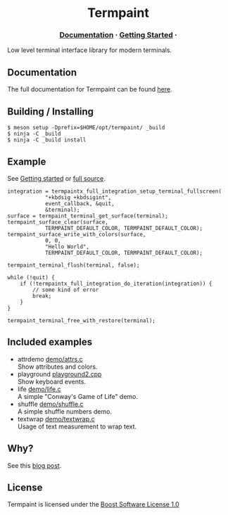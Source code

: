 <h1 align="center">
    Termpaint
</h1>


<h3 align="center">
  <a href="https://termpaint.namepad.de/latest/">Documentation</a>
  <span> · </span>
  <a href="https://termpaint.namepad.de/latest/getting-started.html">Getting Started</a>
  <span> · </span>
</h3>

Low level terminal interface library for modern terminals.


## Documentation

The full documentation for Termpaint can be found [here](https://termpaint.namepad.de/latest/).

## Building / Installing

    $ meson setup -Dprefix=$HOME/opt/termpaint/ _build
    $ ninja -C _build
    $ ninja -C _build install

## Example

See [Getting started](https://termpaint.namepad.de/latest/getting-started.html) or [full source](doc/getting-started.c).

    integration = termpaintx_full_integration_setup_terminal_fullscreen(
                "+kbdsig +kbdsigint",
                event_callback, &quit,
                &terminal);
    surface = termpaint_terminal_get_surface(terminal);
    termpaint_surface_clear(surface,
                TERMPAINT_DEFAULT_COLOR, TERMPAINT_DEFAULT_COLOR);
    termpaint_surface_write_with_colors(surface,
                0, 0,
                "Hello World",
                TERMPAINT_DEFAULT_COLOR, TERMPAINT_DEFAULT_COLOR);

    termpaint_terminal_flush(terminal, false);

    while (!quit) {
        if (!termpaintx_full_integration_do_iteration(integration)) {
            // some kind of error
            break;
        }
    }

    termpaint_terminal_free_with_restore(terminal);

## Included examples

* attrdemo [demo/attrs.c](demo/attrs.c)  
  Show attributes and colors.
* playground [playground2.cpp](playground2.cpp)  
  Show keyboard events.
* life [demo/life.c](demo/life.c)  
  A simple "Conway's Game of Life" demo.
* shuffle [demo/shuffle.c](demo/shuffle.c)  
  A simple shuffle numbers demo.
* textwrap [demo/textwrap.c](demo/textwrap.c)  
  Usage of text measurement to wrap text.

## Why?

See this [blog post](https://tty.uchuujin.de/2020/11/journey-of-termpaint/).

## License

Termpaint is licensed under the [Boost Software License 1.0](COPYING)